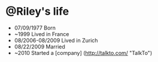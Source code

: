 @Riley's life
===============

- 07/09/1977 Born
- ~1999 Lived in France
- 08/2006-08/2009 Lived in Zurich
- 08/22/2009 Married
- ~2010 Started a [company] (http://talkto.com/ "TalkTo")
